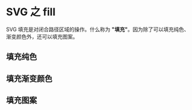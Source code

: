 # SVG 之 fill

SVG 填充是对闭合路径区域的操作。什么称为 **"填充"**。因为除了可以填充纯色、渐变颜色外，还可以填充图案。

## 填充纯色

## 填充渐变颜色

## 填充图案
